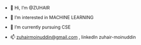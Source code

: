 - 👋 Hi, I’m @ZUHAIR
- 👀 I’m interested in MACHINE LEARNING
- 🌱 I’m currently pursuing CSE

- 📫 zuhairmoinuddin@gmail.com , linkedIn zuhair-moinuddin

<!---
zuomozu/zuomozu is a ✨ special ✨ repository because its `README.md` (this file) appears on your GitHub profile.
You can click the Preview link to take a look at your changes.
--->
